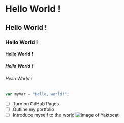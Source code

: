 # Hello World !
## Hello World !
### Hello World !
#### Hello World !
##### Hello World !
###### Hello World !
``` javascript
var myVar = "Hello, world!";
```
- [ ] Turn on GitHub Pages
- [ ] Outline my portfolio
- [ ] Introduce myself to the world
![Image of Yaktocat](https://octodex.github.com/images/yaktocat.png)
